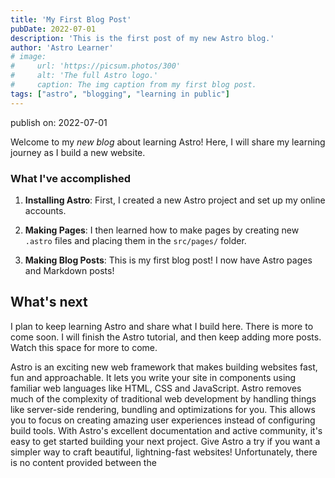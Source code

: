 ```yaml
---
title: 'My First Blog Post'
pubDate: 2022-07-01
description: 'This is the first post of my new Astro blog.'
author: 'Astro Learner' 
# image:
#     url: 'https://picsum.photos/300'
#     alt: 'The full Astro logo.'
#     caption: The img caption from my first blog post.
tags: ["astro", "blogging", "learning in public"]
---
```



publish on: 2022-07-01

Welcome to my _new blog_ about learning Astro! Here, I will share my learning journey as I build a new website.

### What I've accomplished

1. **Installing Astro**: First, I created a new Astro project and set up my online accounts.

2. **Making Pages**: I then learned how to make pages by creating new `.astro` files and placing them in the `src/pages/` folder.

3. **Making Blog Posts**: This is my first blog post! I now have Astro pages and Markdown posts!

## What's next

I plan to keep learning Astro and share what I build here. There is more to come
soon. I will finish the Astro tutorial, and then keep adding more posts. Watch
this space for more to come.

Astro is an exciting new web framework that makes building websites fast, fun
and approachable. It lets you write your site in components using familiar web
languages like HTML, CSS and JavaScript. Astro removes much of the complexity of
traditional web development by handling things like server-side rendering,
bundling and optimizations for you. This allows you to focus on creating amazing
user experiences instead of configuring build tools. With Astro's excellent
documentation and active community, it's easy to get started building your next
project. Give Astro a try if you want a simpler way to craft beautiful,
lightning-fast websites!
Unfortunately, there is no content provided between the
